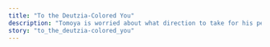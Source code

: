 ```yaml
---
title: "To the Deutzia-Colored You"
description: "Tomoya is worried about what direction to take for his personalized costume. Unable to figure out what he wants to be, Tomoya tries on various outfits. But Hokuto, who's accompanying him, only gives …"
story: "to_the_deutzia-colored_you"
---
```

